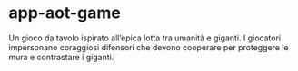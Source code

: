 # app-aot-game
Un gioco da tavolo ispirato all’epica lotta tra umanità e giganti. I giocatori impersonano coraggiosi difensori che devono cooperare per proteggere le mura e contrastare i giganti.
